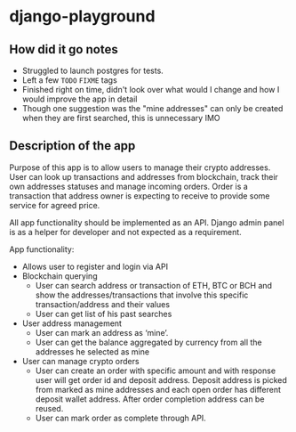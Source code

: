 # django-playground

## How did it go notes

- Struggled to launch postgres for tests.
- Left a few `TODO` `FIXME` tags
- Finished right on time, didn't look over what would I change and how I would improve the app in detail
- Though one suggestion was the "mine addresses" can only be created when they are first searched, this is unnecessary IMO


## Description of the app
Purpose of this app is to allow users to manage their crypto addresses. User can look up transactions and addresses from blockchain, track their own addresses statuses and manage incoming orders. Order is a transaction that address owner is expecting to receive to provide some service for agreed price.

All app functionality should be implemented as an API. Django admin panel is as a helper for developer and not expected as a requirement.

App functionality:
* Allows user to register and login via API
* Blockchain querying
	* User can search address or transaction of ETH, BTC or BCH and show the addresses/transactions that involve this specific transaction/address and their values
	* User can get list of his past searches
* User address management
	* User can mark an address as ‘mine’.
	* User can get the balance aggregated by currency from all the addresses he selected as mine
* User can manage crypto orders
	* User can create an order with specific amount and with response user will get order id and deposit address. Deposit address is picked from marked as mine addresses and each open order has different deposit wallet address. After order completion address can be reused.
	* User can mark order as complete through API.